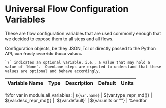 # Universal Flow Configuration Variables
These are flow configuration variables that are used commonly enough that we decided to expose them to all steps and all flows.

Configuration objects, be they JSON, Tcl or directly passed to the Python API, can freely override these values.

```{note}
`?` indicates an optional variable, i.e., a value that may hold a value of `None`.  OpenLane steps are expected to understand that these values are optional and behave accordingly.
```

| Variable Name | Type | Description | Default | Units |
| - | - | - | - | - |
%for var in module.all_variables:
| `${var.name}` | ${var.type_repr_md()} | ${var.desc_repr_md()} | `${var.default}` | ${var.units or ""} |
%endfor
